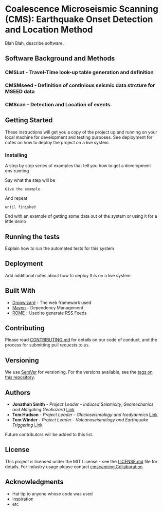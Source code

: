 # Coalescence Microseismic Scanning (CMS): Earthquake Onset Detection and Location Method

Blah Blah, describe software.


## Software Background and Methods 
### CMSLut - Travel-Time look-up table generation and definition

### CMSMseed - Definition of continious seismic data strcture for MSEED data

### CMScan - Detection and Location of events.



## Getting Started

These instructions will get you a copy of the project up and running on your local machine for development and testing purposes. See deployment for notes on how to deploy the project on a live system.

### Installing

A step by step series of examples that tell you how to get a development env running

Say what the step will be

```
Give the example
```

And repeat

```
until finished
```

End with an example of getting some data out of the system or using it for a little demo

## Running the tests

Explain how to run the automated tests for this system


## Deployment

Add additional notes about how to deploy this on a live system

## Built With

* [Dropwizard](http://www.dropwizard.io/1.0.2/docs/) - The web framework used
* [Maven](https://maven.apache.org/) - Dependency Management
* [ROME](https://rometools.github.io/rome/) - Used to generate RSS Feeds

## Contributing

Please read [CONTRIBUTING.md](https://gist.github.com/PurpleBooth/b24679402957c63ec426) for details on our code of conduct, and the process for submitting pull requests to us.

## Versioning

We use [SemVer](http://semver.org/) for versioning. For the versions available, see the [tags on this repository](https://github.com/your/project/tags). 

## Authors

* **Jonathan Smith** - *Project Leader* - *Induced Seismicity, Geomechanics and Mitigating Geohazard* [Link]()
* **Tom Hudson** - *Project Leader* - *Glacioseismology and Icedyanmics* [Link]()
* **Tom Winder** - *Project Leader* - *Volcanoseismology and Earthquake Triggering* [Link]()

Future contributors will be added to this list.

## License

This project is licensed under the MIT License - see the [LICENSE.md](LICENSE.md) file for details. For industry usage please contact [cmscanning.Collaboration](cmscanning.Collaboration@gmail.com).

## Acknowledgments

* Hat tip to anyone whose code was used
* Inspiration
* etc
